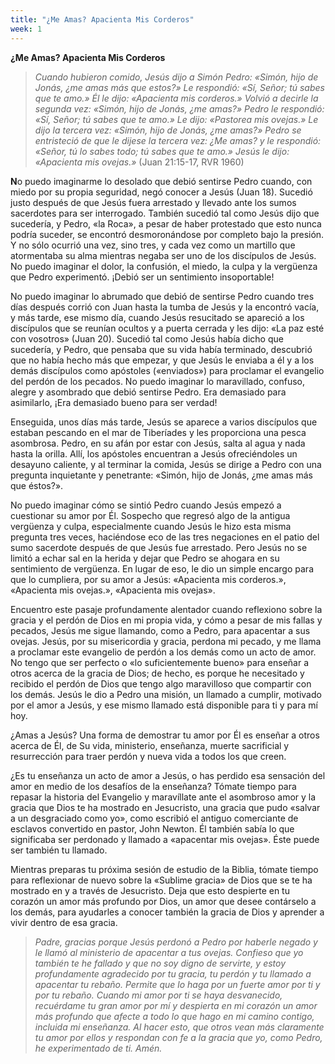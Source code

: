 ```yaml
---
title: "¿Me Amas? Apacienta Mis Corderos"
week: 1
---
```


**¿Me Amas? Apacienta Mis Corderos**

> *Cuando hubieron comido, Jesús dijo a Simón Pedro: «Simón, hijo de
> Jonás, ¿me amas más que estos?» Le respondió: «Sí, Señor; tú sabes que
> te amo.» Él le dijo: «Apacienta mis corderos.» Volvió a decirle la
> segunda vez: «Simón, hijo de Jonás, ¿me amas?» Pedro le respondió:
> «Sí, Señor; tú sabes que te amo.» Le dijo: «Pastorea mis ovejas.» Le
> dijo la tercera vez: «Simón, hijo de Jonás, ¿me amas?» Pedro se
> entristeció de que le dijese la tercera vez: ¿Me amas? y le respondió:
> «Señor, tú lo sabes todo; tú sabes que te amo.» Jesús le dijo:
> «Apacienta mis ovejas.»* (Juan 21:15-17, RVR 1960)

**N**o puedo imaginarme lo desolado que debió sentirse Pedro cuando, con
miedo por su propia seguridad, negó conocer a Jesús (Juan 18). Sucedió
justo después de que Jesús fuera arrestado y llevado ante los sumos
sacerdotes para ser interrogado. También sucedió tal como Jesús dijo que
sucedería, y Pedro, «la Roca», a pesar de haber protestado que esto
nunca podría suceder, se encontró desmoronándose por completo bajo la
presión. Y no sólo ocurrió una vez, sino tres, y cada vez como un
martillo que atormentaba su alma mientras negaba ser uno de los
discípulos de Jesús. No puedo imaginar el dolor, la confusión, el miedo,
la culpa y la vergüenza que Pedro experimentó. ¡Debió ser un sentimiento
insoportable!

No puedo imaginar lo abrumado que debió de sentirse Pedro cuando tres
días después corrió con Juan hasta la tumba de Jesús y la encontró
vacía, y más tarde, ese mismo día, cuando Jesús resucitado se apareció a
los discípulos que se reunían ocultos y a puerta cerrada y les dijo: «La
paz esté con vosotros» (Juan 20). Sucedió tal como Jesús había dicho que
sucedería, y Pedro, que pensaba que su vida había terminado, descubrió
que no había hecho más que empezar, y que Jesús le enviaba a él y a los
demás discípulos como apóstoles («enviados») para proclamar el evangelio
del perdón de los pecados. No puedo imaginar lo maravillado, confuso,
alegre y asombrado que debió sentirse Pedro. Era demasiado para
asimilarlo, ¡Era demasiado bueno para ser verdad!

Enseguida, unos días más tarde, Jesús se aparece a varios discípulos que
estaban pescando en el mar de Tiberíades y les proporciona una pesca
asombrosa. Pedro, en su afán por estar con Jesús, salta al agua y nada
hasta la orilla. Allí, los apóstoles encuentran a Jesús ofreciéndoles un
desayuno caliente, y al terminar la comida, Jesús se dirige a Pedro con
una pregunta inquietante y penetrante: «Simón, hijo de Jonás, ¿me amas
más que éstos?».

No puedo imaginar cómo se sintió Pedro cuando Jesús empezó a cuestionar
su amor por Él. Sospecho que regresó algo de la antigua vergüenza y
culpa, especialmente cuando Jesús le hizo esta misma pregunta tres
veces, haciéndose eco de las tres negaciones en el patio del sumo
sacerdote después de que Jesús fue arrestado. Pero Jesús no se limitó a
echar sal en la herida y dejar que Pedro se ahogara en su sentimiento de
vergüenza. En lugar de eso, le dio un simple encargo para que lo
cumpliera, por su amor a Jesús: «Apacienta mis corderos.», «Apacienta
mis ovejas.», «Apacienta mis ovejas».

Encuentro este pasaje profundamente alentador cuando reflexiono sobre la
gracia y el perdón de Dios en mi propia vida, y cómo a pesar de mis
fallas y pecados, Jesús me sigue llamando, como a Pedro, para apacentar
a sus ovejas. Jesús, por su misericordia y gracia, perdona mi pecado, y
me llama a proclamar este evangelio de perdón a los demás como un acto
de amor. No tengo que ser perfecto o «lo suficientemente bueno» para
enseñar a otros acerca de la gracia de Dios; de hecho, es porque he
necesitado y recibido el perdón de Dios que tengo algo maravilloso que
compartir con los demás. Jesús le dio a Pedro una misión, un llamado a
cumplir, motivado por el amor a Jesús, y ese mismo llamado está
disponible para ti y para mí hoy.

¿Amas a Jesús? Una forma de demostrar tu amor por Él es enseñar a otros
acerca de Él, de Su vida, ministerio, enseñanza, muerte sacrificial y
resurrección para traer perdón y nueva vida a todos los que creen.

¿Es tu enseñanza un acto de amor a Jesús, o has perdido esa sensación
del amor en medio de los desafíos de la enseñanza? Tómate tiempo para
repasar la historia del Evangelio y maravíllate ante el asombroso amor y
la gracia que Dios te ha mostrado en Jesucristo, una gracia que pudo
«salvar a un desgraciado como yo», como escribió el antiguo comerciante
de esclavos convertido en pastor, John Newton. Él también sabía lo que
significaba ser perdonado y llamado a «apacentar mis ovejas». Éste puede
ser también tu llamado.

Mientras preparas tu próxima sesión de estudio de la Biblia, tómate
tiempo para reflexionar de nuevo sobre la «Sublime gracia» de Dios que
se te ha mostrado en y a través de Jesucristo. Deja que esto despierte
en tu corazón un amor más profundo por Dios, un amor que desee
contárselo a los demás, para ayudarles a conocer también la gracia de
Dios y aprender a vivir dentro de esa gracia.

> *Padre, gracias porque Jesús perdonó a Pedro por haberle negado y le
> llamó al ministerio de apacentar a tus ovejas. Confieso que yo también
> te he fallado y que no soy digno de servirte, y estoy profundamente
> agradecido por tu gracia, tu perdón y tu llamado a apacentar tu
> rebaño. Permite que lo haga por un fuerte amor por ti y por tu rebaño.
> Cuando mi amor por ti se haya desvanecido, recuérdame tu gran amor por
> mí y despierta en mi corazón un amor más profundo que afecte a todo lo
> que hago en mi camino contigo, incluida mi enseñanza. Al hacer esto,
> que otros vean más claramente tu amor por ellos y respondan con fe a
> la gracia que yo, como Pedro, he experimentado de ti. Amén.*
